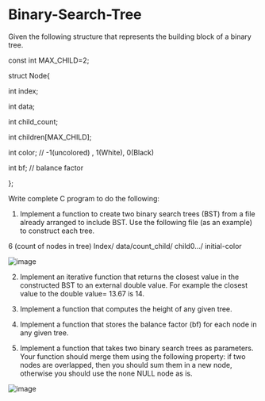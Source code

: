 # Binary-Search-Tree

Given the following structure that represents the building block of a binary tree.

const int MAX_CHILD=2;

struct Node{

int index;

int data;

int child_count;

int children[MAX_CHILD];

int color; // -1(uncolored) , 1(White), 0(Black)

int bf; // balance factor

};

Write complete C program to do the following:
1. Implement a function to create two binary search trees (BST) from a file already
arranged to include BST.
Use the following file (as an example) to construct each tree.

6 (count of nodes in tree)
Index/ data/count_child/ child0…/ initial-color

![image](https://user-images.githubusercontent.com/42114538/211150477-77bb6f05-4b52-4f85-9b21-131993dc502c.png)

2. Implement an iterative function that returns the closest value in the constructed BST to an
external double value. For example the closest value to the double value= 13.67 is 14.

3. Implement a function that computes the height of any given tree.

4. Implement a function that stores the balance factor (bf) for each node in any given tree.

5. Implement a function that takes two binary search trees as parameters. Your function should
merge them using the following property: if two nodes are overlapped, then you should sum
them in a new node, otherwise you should use the none NULL node as is.

![image](https://user-images.githubusercontent.com/42114538/211150510-d852b959-1165-4433-abb9-2400cc95c51a.png)

